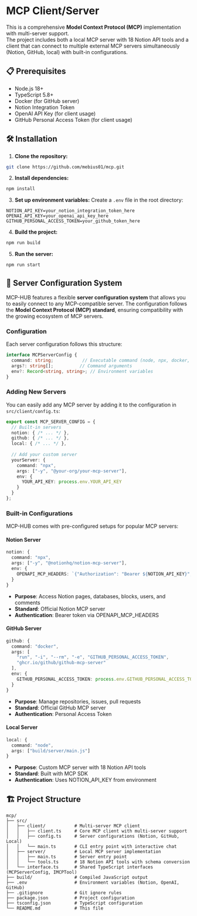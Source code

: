# MCP Client/Server

This is a comprehensive **Model Context Protocol (MCP)** implementation with multi-server support.  
The project includes both a local MCP server with 18 Notion API tools and a client that can connect to multiple external MCP servers simultaneously (Notion, GitHub, local) with built-in configurations.

## 📋 Prerequisites

- Node.js 18+ 
- TypeScript 5.8+
- Docker (for GitHub server)
- Notion Integration Token
- OpenAI API Key (for client usage)
- GitHub Personal Access Token (for client usage)

## 🛠️ Installation

1. **Clone the repository:**
```bash
git clone https://github.com/mebius01/mcp.git
```

2. **Install dependencies:**
```bash
npm install
   ```

3. **Set up environment variables:**
Create a `.env` file in the root directory:
```env
NOTION_API_KEY=your_notion_integration_token_here
OPENAI_API_KEY=your_openai_api_key_here
GITHUB_PERSONAL_ACCESS_TOKEN=your_github_token_here
```

4. **Build the project:**
```bash
npm run build
```

5. **Run the server:**
```bash
npm run start
```


## 🔧 Server Configuration System

MCP-HUB features a flexible **server configuration system** that allows you to easily connect to any MCP-compatible server. The configuration follows the **Model Context Protocol (MCP) standard**, ensuring compatibility with the growing ecosystem of MCP servers.

### Configuration

Each server configuration follows this structure:
```typescript
interface MCPServerConfig {
  command: string;           // Executable command (node, npx, docker, etc.)
  args?: string[];          // Command arguments
  env?: Record<string, string>; // Environment variables
}
```

### Adding New Servers

You can easily add any MCP server by adding it to the configuration in `src/client/config.ts`:

```typescript
export const MCP_SERVER_CONFIG = {
  // Built-in servers
  notion: { /* ... */ },
  github: { /* ... */ },
  local: { /* ... */ },
  
  // Add your custom server
  yourServer: {
    command: "npx",
    args: ["-y", "@your-org/your-mcp-server"],
    env: {
      YOUR_API_KEY: process.env.YOUR_API_KEY
    }
  }
};
```

### Built-in Configurations

MCP-HUB comes with pre-configured setups for popular MCP servers:

#### Notion Server
```typescript
notion: {
  command: "npx",
  args: ["-y", "@notionhq/notion-mcp-server"],
  env: {
    OPENAPI_MCP_HEADERS: `{"Authorization": "Bearer ${NOTION_API_KEY}", "Notion-Version": "2022-06-28" }`
  }
}
```
- **Purpose**: Access Notion pages, databases, blocks, users, and comments
- **Standard**: Official Notion MCP server
- **Authentication**: Bearer token via OPENAPI_MCP_HEADERS

#### GitHub Server
```typescript
github: {
  command: "docker",
  args: [
    "run", "-i", "--rm", "-e", "GITHUB_PERSONAL_ACCESS_TOKEN",
    "ghcr.io/github/github-mcp-server"
  ],
  env: {
    GITHUB_PERSONAL_ACCESS_TOKEN: process.env.GITHUB_PERSONAL_ACCESS_TOKEN
  }
}
```
- **Purpose**: Manage repositories, issues, pull requests
- **Standard**: Official GitHub MCP server
- **Authentication**: Personal Access Token

#### Local Server
```typescript
local: {
  command: "node",
  args: ["build/server/main.js"]
}
```
- **Purpose**: Custom MCP server with 18 Notion API tools
- **Standard**: Built with MCP SDK
- **Authentication**: Uses NOTION_API_KEY from environment



## 🏗️ Project Structure

```
mcp/
├── src/
│   ├── client/           # Multi-server MCP client
│   │   ├── client.ts     # Core MCP client with multi-server support
│   │   ├── config.ts     # Server configurations (Notion, GitHub, Local)
│   │   └── main.ts       # CLI entry point with interactive chat
│   ├── server/           # Local MCP server implementation
│   │   ├── main.ts       # Server entry point
│   │   └── tools.ts      # 18 Notion API tools with schema conversion
│   └── interface.ts      # Shared TypeScript interfaces (MCPServerConfig, IMCPTool)
├── build/                # Compiled JavaScript output
├── .env                  # Environment variables (Notion, OpenAI, GitHub)
├── .gitignore            # Git ignore rules
├── package.json          # Project configuration
├── tsconfig.json         # TypeScript configuration
└── README.md             # This file
```
